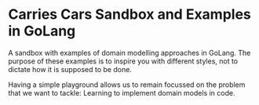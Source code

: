 # Carries Cars Sandbox and Examples in GoLang
A sandbox with examples of domain modelling approaches in GoLang. The purpose of these examples is to inspire you with different styles, not to dictate how it is supposed to be done.

Having a simple playground allows us to remain focussed on the problem that we want to tackle: Learning to implement domain models in code.
